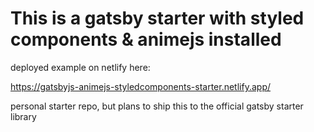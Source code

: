 # This is a gatsby starter with styled components & animejs installed

deployed example on netlify here:

https://gatsbyjs-animejs-styledcomponents-starter.netlify.app/

personal starter repo, but plans to ship this to the official gatsby starter library
